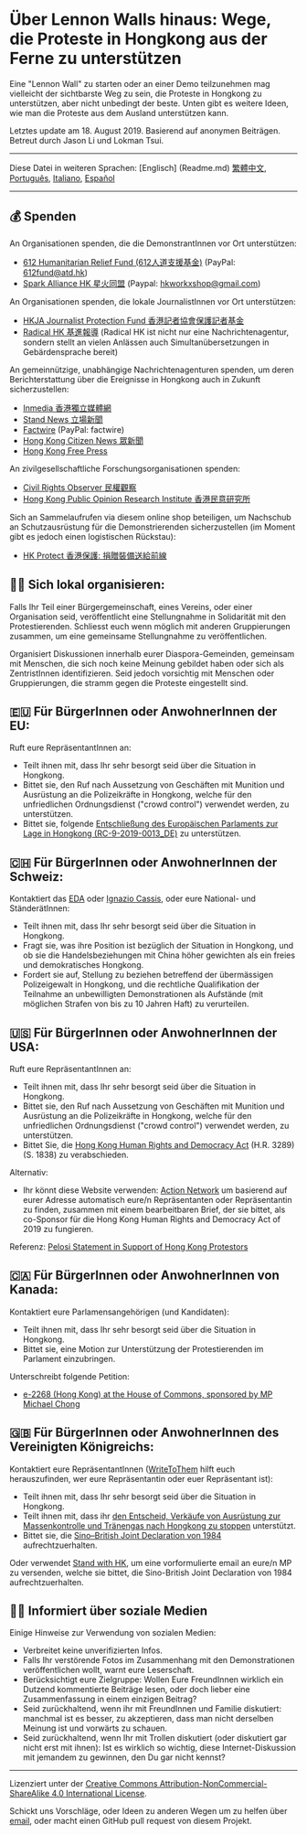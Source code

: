 # Über Lennon Walls hinaus: Wege, die Proteste in Hongkong aus der Ferne zu unterstützen

Eine "Lennon Wall" zu starten oder an einer Demo teilzunehmen mag vielleicht der sichtbarste Weg zu sein, die Proteste in Hongkong zu unterstützen, aber nicht unbedingt der beste. Unten gibt es weitere Ideen, wie man die Proteste aus dem Ausland unterstützen kann.

Letztes update am 18. August 2019. Basierend auf anonymen Beiträgen. Betreut durch Jason Li und Lokman Tsui.

---

Diese Datei in weiteren Sprachen: [Englisch] (Readme.md) [繁體中文](README-繁體中文.md), [Português](README-Portugues.md), [Italiano](README-Italiano.md), [Español](README-Español.md)

---

## 💰 Spenden

An Organisationen spenden, die die DemonstrantInnen vor Ort unterstützen:

- [612 Humanitarian Relief Fund (612人道支援基金)](https://www.facebook.com/612Fund/) (PayPal: 612fund@atd.hk)
- [Spark Alliance HK 星火同盟](https://www.facebook.com/sparkalliancehk/posts/2042900022663786) (Paypal: hkworkxshop@gmail.com)

An Organisationen spenden, die lokale JournalistInnen vor Ort unterstützen:

- [HKJA Journalist Protection Fund 香港記者協會保護記者基金](https://gogetfunding.com/hkjaraisefund/)
- [Radical HK 基進報導](https://radicalhk.com/about/donation/) (Radical HK ist nicht nur eine Nachrichtenagentur, sondern stellt an vielen Anlässen auch Simultanübersetzungen in Gebärdensprache bereit)

An gemeinnützige, unabhängige Nachrichtenagenturen spenden, um deren Berichterstattung über die Ereignisse in Hongkong auch in Zukunft sicherzustellen:

- [Inmedia 香港獨立媒體網](http://www.inmediahk.net/donate) 
- [Stand News 立場新聞](https://mystand.thestandnews.com/) 
- [Factwire](https://www.factwire.org/backus/) (PayPal: factwire)
- [Hong Kong Citizen News 眾新聞](https://www.hkcnews.com/aboutus/)
- [Hong Kong Free Press](https://www.hongkongfp.com/support-hkfp/)

An zivilgesellschaftliche Forschungsorganisationen spenden:

- [Civil Rights Observer 民權觀察](https://www.hkcro.org/fundraising/)
- [Hong Kong Public Opinion Research Institute 香港民意研究所](https://www.pori.hk/donation) 

Sich an Sammelaufrufen via diesem online shop beteiligen, um Nachschub an Schutzausrüstung für die Demonstrierenden sicherzustellen (im Moment gibt es jedoch einen logistischen Rückstau):

- [HK Protect 香港保護: 捐贈裝備送給前線](https://hkprotect.org/shop/%e4%bf%9d%e8%ad%b7%e8%a3%9d%e5%82%99/%e6%8d%90%e8%b4%88%e8%a3%9d%e5%82%99%e9%80%81%e7%b5%a6%e5%89%8d%e7%b7%9a/)

## 🧓🏻 Sich lokal organisieren:

Falls Ihr Teil einer Bürgergemeinschaft, eines Vereins, oder einer Organisation seid, veröffentlicht eine Stellungnahme in Solidarität mit den Protestierenden. Schliesst euch wenn möglich mit anderen Gruppierungen zusammen, um eine gemeinsame Stellungnahme zu veröffentlichen.

Organisiert Diskussionen innerhalb eurer Diaspora-Gemeinden, gemeinsam mit Menschen, die sich noch keine Meinung gebildet haben oder sich als ZentristInnen identifizieren. Seid jedoch vorsichtig mit Menschen oder Gruppierungen, die stramm gegen die Proteste eingestellt sind.

## 🇪🇺 Für BürgerInnen oder AnwohnerInnen der EU:

Ruft eure RepräsentantInnen an:

- Teilt ihnen mit, dass Ihr sehr besorgt seid über die Situation in Hongkong.
- Bittet sie, den Ruf nach Aussetzung von Geschäften mit Munition und Ausrüstung an die Polizeikräfte in Hongkong, welche für den unfriedlichen Ordnungsdienst ("crowd control") verwendet werden, zu unterstützen. 
- Bittet sie, folgende [Entschließung des Europäischen Parlaments zur Lage in Hongkong (RC-9-2019-0013_DE)](https://www.europarl.europa.eu/doceo/document/RC-9-2019-0013_DE.html) zu unterstützen.

## 🇨🇭 Für BürgerInnen oder AnwohnerInnen der Schweiz:

Kontaktiert das [EDA](https://www.eda.admin.ch/eda/de/home/das-eda/kontaktformular.html) oder [Ignazio Cassis](https://twitter.com/ignaziocassis), oder eure National- und StänderätInnen:

- Teilt ihnen mit, dass Ihr sehr besorgt seid über die Situation in Hongkong.
- Fragt sie, was ihre Position ist bezüglich der Situation in Hongkong, und ob sie die Handelsbeziehungen mit China höher gewichten als ein freies und demokratisches Hongkong. 
- Fordert sie auf, Stellung zu beziehen betreffend der übermässigen Polizeigewalt in Hongkong, und die rechtliche Qualifikation der Teilnahme an unbewilligten Demonstrationen als Aufstände (mit möglichen Strafen von bis zu 10 Jahren Haft) zu verurteilen. 

## 🇺🇸 Für BürgerInnen oder AnwohnerInnen der USA:

Ruft eure RepräsentantInnen an:

- Teilt ihnen mit, dass Ihr sehr besorgt seid über die Situation in Hongkong.
- Bittet sie, den Ruf nach Aussetzung von Geschäften mit Munition und Ausrüstung an die Polizeikräfte in Hongkong, welche für den unfriedlichen Ordnungsdienst ("crowd control") verwendet werden, zu unterstützen.
- Bittet Sie, die [Hong Kong Human Rights and Democracy Act](https://www.rubio.senate.gov/public/_cache/files/7030f464-ac78-4af9-a5d1-55151ca3b6f8/C89816EECDFDE0D75FB8EC98DDEC4803.mdm19812.pdf) (H.R. 3289) (S. 1838) zu verabschieden. 

Alternativ:

- Ihr könnt diese Website verwenden: [Action Network](https://actionnetwork.org/letters/co-sponsor-hong-kong-human-rights-and-democracy-act-of-2019) um basierend auf eurer Adresse automatisch eure/n Repräsentanten oder Repräsentantin zu finden, zusammen mit einem bearbeitbaren Brief, der sie bittet, als co-Sponsor für die Hong Kong Human Rights and Democracy Act of 2019 zu fungieren.

Referenz: [Pelosi Statement in Support of Hong Kong Protestors](https://www.speaker.gov/newsroom/8519-3/)

## 🇨🇦 Für BürgerInnen oder AnwohnerInnen von Kanada:

Kontaktiert eure Parlamensangehörigen (und Kandidaten):

- Teilt ihnen mit, dass Ihr sehr besorgt seid über die Situation in Hongkong.
- Bittet sie, eine Motion zur Unterstützung der Protestierenden im Parlament einzubringen.

Unterschreibt folgende Petition:

- [e-2268 (Hong Kong) at the House of Commons, sponsored by MP Michael Chong](https://petitions.ourcommons.ca/en/Petition/Details?Petition=e-2268)

## 🇬🇧 Für BürgerInnen oder AnwohnerInnen des Vereinigten Königreichs:

Kontaktiert eure RepräsentantInnen ([WriteToThem](https://www.writetothem.com/) hilft euch herauszufinden, wer eure Repräsentantin oder euer Repräsentant ist):

- Teilt ihnen mit, dass Ihr sehr besorgt seid über die Situation in Hongkong.
- Teilt ihnen mit, dass ihr [den Entscheid, Verkäufe von Ausrüstung zur Massenkontrolle und Tränengas nach Hongkong zu stoppen](https://www.theguardian.com/world/2019/jun/25/uk-halts-sales-of-teargas-to-hong-kong-amid-police-brutality-claims) unterstützt.
- Bittet sie, die [Sino–British Joint Declaration von 1984](https://en.wikipedia.org/wiki/Sino-British_Joint_Declaration) aufrechtzuerhalten. 

Oder verwendet [Stand with HK](https://petition.standwithhk.org/), um eine vorformulierte email an eure/n MP zu versenden, welche sie bittet, die Sino-British Joint Declaration von 1984 aufrechtzuerhalten.

## 🤳🏼 Informiert über soziale Medien

Einige Hinweise zur Verwendung von sozialen Medien:

- Verbreitet keine unverifizierten Infos.
- Falls Ihr verstörende Fotos im Zusammenhang mit den Demonstrationen veröffentlichen wollt, warnt eure Leserschaft. 
- Berücksichtigt eure Zielgruppe: Wollen Eure FreundInnen wirklich ein Dutzend kommentierte Beiträge lesen, oder doch lieber eine Zusammenfassung in einem einzigen Beitrag?
- Seid zurückhaltend, wenn ihr mit FreundInnen und Familie diskutiert: manchmal ist es besser, zu akzeptieren, dass man nicht derselben Meinung ist und vorwärts zu schauen.
- Seid zurückhaltend, wenn Ihr mit Trollen diskutiert (oder diskutiert gar nicht erst mit ihnen): Ist es wirklich so wichtig, diese Internet-Diskussion mit jemandem zu gewinnen, den Du gar nicht kennst?

---

Lizenziert unter der [Creative Commons Attribution-NonCommercial-ShareAlike 4.0 International License](http://creativecommons.org/licenses/by-nc-sa/4.0/).

Schickt uns Vorschläge, oder Ideen zu anderen Wegen um zu helfen über [email](mailto:hi@hongkonggong.com), oder macht einen GitHub pull request von diesem Projekt.

